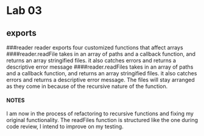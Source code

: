 # Lab 03

## exports

###reader
reader exports four customized functions that affect arrays
####reader.readFile
takes in an array of paths and a callback function, and returns an array stringified files. it also catches errors and returns a descriptive error message
####reader.readFiles
takes in an array of paths and a callback function, and returns an array stringified files. it also catches errors and returns a descriptive error message. The files will stay arranged as they come in because of the recursive nature of the function.
#### NOTES
I am now in the process of refactoring to recursive functions and fixing my original functionality. The readFiles function is structured like the one during code review, I intend to improve on my testing.
